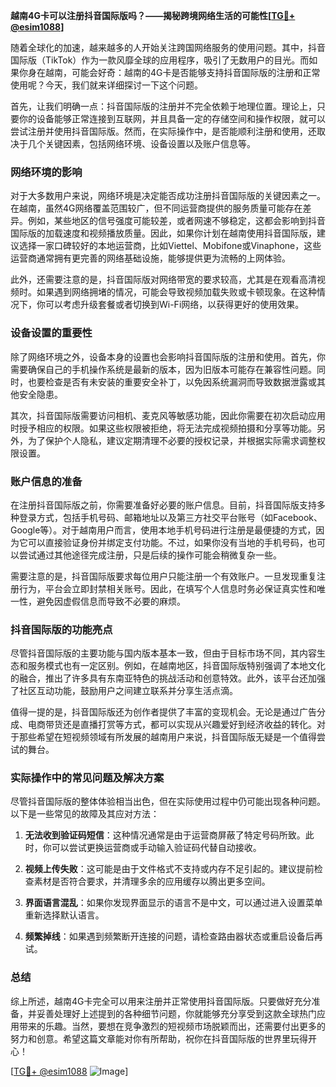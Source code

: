 **越南4G卡可以注册抖音国际版吗？——揭秘跨境网络生活的可能性[[TG💪+ @esim1088](https://t.me/s/esim1088)]**

随着全球化的加速，越来越多的人开始关注跨国网络服务的使用问题。其中，抖音国际版（TikTok）作为一款风靡全球的应用程序，吸引了无数用户的目光。而如果你身在越南，可能会好奇：越南的4G卡是否能够支持抖音国际版的注册和正常使用呢？今天，我们就来详细探讨一下这个问题。

首先，让我们明确一点：抖音国际版的注册并不完全依赖于地理位置。理论上，只要你的设备能够正常连接到互联网，并且具备一定的存储空间和操作权限，就可以尝试注册并使用抖音国际版。然而，在实际操作中，是否能顺利注册和使用，还取决于几个关键因素，包括网络环境、设备设置以及账户信息等。

### 网络环境的影响

对于大多数用户来说，网络环境是决定能否成功注册抖音国际版的关键因素之一。在越南，虽然4G网络覆盖范围较广，但不同运营商提供的服务质量可能存在差异。例如，某些地区的信号强度可能较差，或者网速不够稳定，这都会影响到抖音国际版的加载速度和视频播放质量。因此，如果你计划在越南使用抖音国际版，建议选择一家口碑较好的本地运营商，比如Viettel、Mobifone或Vinaphone，这些运营商通常拥有更完善的网络基础设施，能够提供更为流畅的上网体验。

此外，还需要注意的是，抖音国际版对网络带宽的要求较高，尤其是在观看高清视频时。如果遇到网络拥堵的情况，可能会导致视频加载失败或卡顿现象。在这种情况下，你可以考虑升级套餐或者切换到Wi-Fi网络，以获得更好的使用效果。

### 设备设置的重要性

除了网络环境之外，设备本身的设置也会影响抖音国际版的注册和使用。首先，你需要确保自己的手机操作系统是最新的版本，因为旧版本可能存在兼容性问题。同时，也要检查是否有未安装的重要安全补丁，以免因系统漏洞而导致数据泄露或其他安全隐患。

其次，抖音国际版需要访问相机、麦克风等敏感功能，因此你需要在初次启动应用时授予相应的权限。如果这些权限被拒绝，将无法完成视频拍摄和分享等功能。另外，为了保护个人隐私，建议定期清理不必要的授权记录，并根据实际需求调整权限设置。

### 账户信息的准备

在注册抖音国际版之前，你需要准备好必要的账户信息。目前，抖音国际版支持多种登录方式，包括手机号码、邮箱地址以及第三方社交平台账号（如Facebook、Google等）。对于越南用户而言，使用本地手机号码进行注册是最便捷的方式，因为它可以直接验证身份并绑定支付功能。不过，如果你没有当地的手机号码，也可以尝试通过其他途径完成注册，只是后续的操作可能会稍微复杂一些。

需要注意的是，抖音国际版要求每位用户只能注册一个有效账户。一旦发现重复注册行为，平台会立即封禁相关账号。因此，在填写个人信息时务必保证真实性和唯一性，避免因虚假信息而导致不必要的麻烦。

### 抖音国际版的功能亮点

尽管抖音国际版的主要功能与国内版本基本一致，但由于目标市场不同，其内容生态和服务模式也有一定区别。例如，在越南地区，抖音国际版特别强调了本地文化的融合，推出了许多具有东南亚特色的挑战活动和创意特效。此外，该平台还加强了社区互动功能，鼓励用户之间建立联系并分享生活点滴。

值得一提的是，抖音国际版还为创作者提供了丰富的变现机会。无论是通过广告分成、电商带货还是直播打赏等方式，都可以实现从兴趣爱好到经济收益的转化。对于那些希望在短视频领域有所发展的越南用户来说，抖音国际版无疑是一个值得尝试的舞台。

### 实际操作中的常见问题及解决方案

尽管抖音国际版的整体体验相当出色，但在实际使用过程中仍可能出现各种问题。以下是一些常见的故障及其应对方法：

1. **无法收到验证码短信**：这种情况通常是由于运营商屏蔽了特定号码所致。此时，你可以尝试更换运营商或手动输入验证码代替自动接收。
   
2. **视频上传失败**：这可能是由于文件格式不支持或内存不足引起的。建议提前检查素材是否符合要求，并清理多余的应用缓存以腾出更多空间。

3. **界面语言混乱**：如果你发现界面显示的语言不是中文，可以通过进入设置菜单重新选择默认语言。

4. **频繁掉线**：如果遇到频繁断开连接的问题，请检查路由器状态或重启设备后再试。

### 总结

综上所述，越南4G卡完全可以用来注册并正常使用抖音国际版。只要做好充分准备，并妥善处理好上述提到的各种细节问题，你就能够充分享受到这款全球热门应用带来的乐趣。当然，要想在竞争激烈的短视频市场脱颖而出，还需要付出更多的努力和创意。希望这篇文章能对你有所帮助，祝你在抖音国际版的世界里玩得开心！

[[TG💪+ @esim1088](https://t.me/s/esim1088) ![Image](https://i.postimg.cc/4NQfJmqS/Snipaste-2025-05-13-00-14-12.png)]